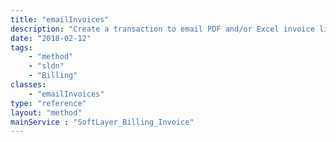 ```yaml
---
title: "emailInvoices"
description: "Create a transaction to email PDF and/or Excel invoice links to the requesting user's email address. You must have a PDF reader installed in order to view these files. "
date: "2018-02-12"
tags:
    - "method"
    - "sldn"
    - "Billing"
classes:
    - "emailInvoices"
type: "reference"
layout: "method"
mainService : "SoftLayer_Billing_Invoice"
---
```

